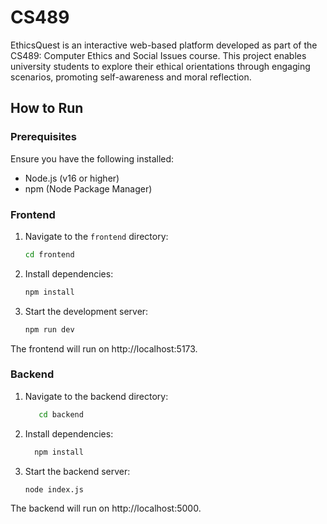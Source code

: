 # CS489

EthicsQuest is an interactive web-based platform developed as part of the CS489: Computer Ethics and Social Issues course. This project enables university students to explore their ethical orientations through engaging scenarios, promoting self-awareness and moral reflection.

## How to Run

### Prerequisites

Ensure you have the following installed:
- Node.js (v16 or higher)
- npm (Node Package Manager)

### Frontend

1. Navigate to the `frontend` directory:
   ```bash
   cd frontend
2. Install dependencies:
   ```bash
   npm install
3. Start the development server:
   ```bash
   npm run dev

The frontend will run on http://localhost:5173.

### Backend

1. Navigate to the backend directory:
   ```bash
      cd backend
2. Install dependencies:
    ```bash
      npm install
3. Start the backend server:
   ```bash
   node index.js

The backend will run on http://localhost:5000.
